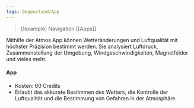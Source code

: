 ```yaml
---
tags: Gegenstand/App
---
```

> [!example] Navigation 
>  [[Apps]]

Mithilfe der Atmos App können Wetteränderungen und Luftqualität mit höchster Präzision bestimmt werden. Sie analysiert Luftdruck, Zusammenstellung der Umgebung, Windgeschwindigkeiten, Magnetfelder und vieles mehr. 

#### App
- Kosten: 60 Credits
- Erlaubt das akkurate Bestimmen des Wetters, die Kontrolle der Luftqualität und die Bestimmung von Gefahren in der Atmosphäre.  

